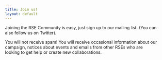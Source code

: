 ```yaml
---
title: Join us!
layout: default
---
```


Joining the RSE Community is easy, just sign up to our mailing list. (You can also follow us on Twitter).

You will not receive spam! You will receive occasional information about our campaign, 
notices about events and emails from other RSEs who are looking to get help or create new collaborations.

